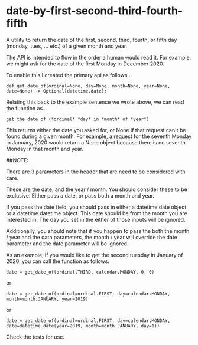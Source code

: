# date-by-first-second-third-fourth-fifth
A utility to return the date of the first, second, third, fourth, 
or fifth day (monday, tues, ... etc.) of a given month and year.

The API is intended to flow in the order a human would read it. For 
example, we might ask for the date of the first Monday in December 2020.

To enable this I created the primary api as follows...

    def get_date_of(ordinal=None, day=None, month=None, year=None, date=None) -> Optional[datetime.date]:

Relating this back to the example sentence we wrote above, we can
read the function as...
    
    get the date of (*ordinal* *day* in *month* of *year*)
        
This returns either the date you asked for, or None if that request
can't be found during a given month.  For example, a request for the
seventh Monday in January, 2020 would return a None object because 
there is no seventh Monday in that month and year. 


##NOTE: 

There are 3 parameters in the header that are need to be considered
with care.

These are the date, and the year / month.  You should consider 
these to be exclusive.  Either pass a date, or pass both a month and
year.

If you pass the date field, you should pass in either a datetime.date 
object or a datetime.datetime object.  This date should be from the 
month you are interested in.  The day you set in the either of those
inputs will be ignored. 

Additionally, you should note that if you happen to pass the both the
month / year and the data parameters, the month / year will override 
the date parameter and the date parameter will be ignored. 
    
As an example, if you would like to get the second tuesday in January
of 2020, you can call the function as follows. 

    date = get_date_of(ordinal.THIRD, calendar.MONDAY, 0, 0)
    
or
    
    date = get_date_of(ordinal=ordinal.FIRST, day=calendar.MONDAY, month=month.JANUARY, year=2019)
    
or 
   
    date = get_date_of(ordinal=ordinal.FIRST, day=calendar.MONDAY, date=datetime.date(year=2019, month=month.JANUARY, day=1))

Check the tests for use.  

